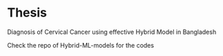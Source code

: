 # Thesis
Diagnosis of Cervical Cancer using effective Hybrid Model in Bangladesh

Check the repo of Hybrid-ML-models for the codes
